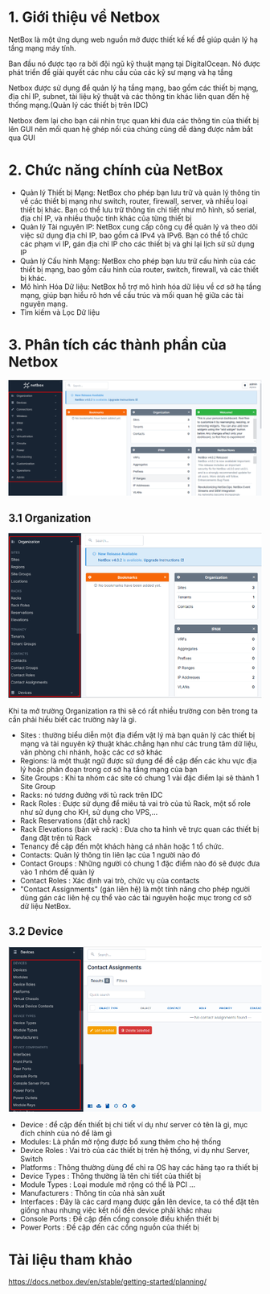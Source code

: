 # 1. Giới thiệu về Netbox
NetBox là một ứng dụng web nguồn mở được thiết kế kế để giúp quản lý hạ tầng mạng máy tính. 

Ban đầu nó được tạo ra bởi đội ngũ kỹ thuật mạng tại DigitalOcean. Nó được phát triển để giải quyết các nhu cầu của các kỹ sư mạng và hạ tầng

Netbox được sử dụng để quản lý hạ tầng mạng, bao gồm các thiết bị mạng, địa chỉ IP, subnet, tài liệu kỹ thuật và các thông tin khác liên quan đến hệ thống mạng.(Quản lý các thiết bị trên IDC)

Netbox đem lại cho bạn cái nhìn trục quan khi đưa các thông tin của thiết bị lên GUI nên mối quan hệ ghép nối của chúng cũng dễ dàng được nắm bắt qua GUI

# 2. Chức năng chính của NetBox
- Quản lý Thiết bị Mạng: NetBox cho phép bạn lưu trữ và quản lý thông tin về các thiết bị mạng như switch, router, firewall, server, và nhiều loại thiết bị khác. Bạn có thể lưu trữ thông tin chi tiết như mô hình, số serial, địa chỉ IP, và nhiều thuộc tính khác của từng thiết bị
- Quản lý Tài nguyên IP: NetBox cung cấp công cụ để quản lý và theo dõi việc sử dụng địa chỉ IP, bao gồm cả IPv4 và IPv6. Bạn có thể tổ chức các phạm vi IP, gán địa chỉ IP cho các thiết bị và ghi lại lịch sử sử dụng IP
- Quản lý Cấu hình Mạng: NetBox cho phép bạn lưu trữ cấu hình của các thiết bị mạng, bao gồm cấu hình của router, switch, firewall, và các thiết bị khác. 
- Mô hình Hóa Dữ liệu: NetBox hỗ trợ mô hình hóa dữ liệu về cơ sở hạ tầng mạng, giúp bạn hiểu rõ hơn về cấu trúc và mối quan hệ giữa các tài nguyên mạng.
- Tìm kiếm và Lọc Dữ liệu
# 3. Phân tích các thành phần của Netbox
![](anh/Screenshot_1.png)
## 3.1 Organization
![](anh/Screenshot_2.png)

Khi ta mở trường Organization ra thì sẽ có rất nhiều trường con bên trong ta cần phải hiểu biết các trường này là gì.
- Sites : thường biểu diễn một địa điểm vật lý mà bạn quản lý các thiết bị mạng và tài nguyên kỹ thuật khác.chẳng hạn như các trung tâm dữ liệu, văn phòng chi nhánh, hoặc các cơ sở khác
- Regions: là một thuật ngữ được sử dụng để đề cập đến các khu vực địa lý hoặc phân đoạn trong cơ sở hạ tầng mạng của bạn
- Site Groups : Khi ta nhóm các site có chung 1 vài đặc điểm lại sẽ thành 1 Site Group
- Racks: nó tương đưởng với tủ rack trên IDC 
- Rack Roles : Được sử dụng để miêu tả vai trò của tủ Rack, một số role như sử dụng cho KH, sử dụng cho VPS,...
- Rack Reservations (đặt chỗ rack)
- Rack Elevations  (bản vẽ rack) : Đưa cho ta hình vẽ trực quan các thiết bị đang đặt trên tủ Rack
- Tenancy đề cập đến một khách hàng cá nhân hoặc 1 tổ chức. 
- Contacts: Quản lý thông tin liên lạc của 1 người nào đó
- Contact Groups : Những người có chung 1 đặc điểm nào đó sẽ được đưa vào 1 nhóm để quản lý
- Contact Roles : Xác định vai trò, chức vụ của contacts
- "Contact Assignments" (gán liên hệ) là một tính năng cho phép người dùng gán các liên hệ cụ thể vào các tài nguyên hoặc mục trong cơ sở dữ liệu NetBox.
## 3.2 Device
![](anh/Screenshot_3.png)
- Device : để cập đến thiết bị chi tiết ví dụ như server có tên là gì, mục đích chính của nó để làm gì
- Modules: Là phần mở rộng được bổ xung thêm cho hệ thống
- Device Roles : Vai trò của các thiết bị trên hệ thống, ví dụ như Server, Switch
- Platforms : Thông thường dùng để chỉ ra OS hay các hãng tạo ra thiết bị
- Device Types : Thông thường là tên chi tiết của thiết bị
- Module Types : Loại module mở rộng có thể là PCI ...
- Manufacturers : Thông tin của nhà sản xuất
- Interfaces : Đây là các card mạng được gắn lên device, ta có thể đặt tên giống nhau nhưng việc kết nối đến device phải khác nhau
- Console Ports : Đề cập đến cổng console điều khiển thiết bị 
- Power Ports : Đề cập đến các cổng nguồn của thiết bị


# Tài liệu tham khảo
https://docs.netbox.dev/en/stable/getting-started/planning/